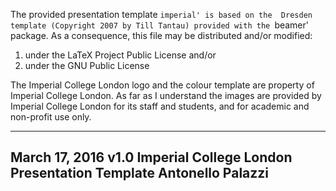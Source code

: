 The provided presentation template `imperial' is based on the 
Dresden template (Copyright 2007 by Till Tantau) provided with
the `beamer' package. As a consequence, this file may be distributed
and/or modified:

1. under the LaTeX Project Public License and/or
2. under the GNU Public License

The Imperial College London logo and the colour template are
property of Imperial College London. As far as I understand
the images are provided by Imperial College London for its
staff and students, and for academic and non-profit use only.

------------------------------------------------------------------
 March 17, 2016 v1.0 Imperial College London Presentation Template
 Antonello Palazzi
------------------------------------------------------------------

